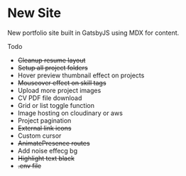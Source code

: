 # New Site

New portfolio site built in GatsbyJS using MDX for content.

Todo
- ~~Cleanup resume layout~~
- ~~Setup all project folders~~
- Hover preview thumbnail effect on projects
- ~~Mouseover effect on skill tags~~
- Upload more project images
- CV PDF file download
- Grid or list toggle function
- Image hosting on cloudinary or aws
- Project pagination 
- ~~External link icons~~
- Custom cursor
- ~~AnimatePresence routes~~
- Add noise effecg bg
- ~~Highlight text black~~
- ~~.env file~~